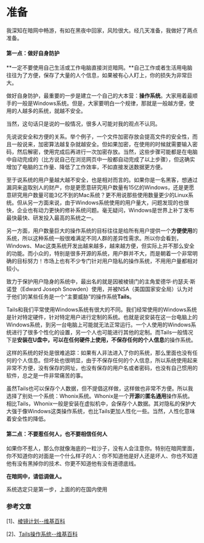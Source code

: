 # 准备

我深知在暗网中畅游，有如在黑夜中回家，风险很大。经几天准备，我做好了两点准备。

#### 第一点：做好自身防护

**一定不要使用自己生活或工作电脑直接浏览暗网。**自己工作或者生活用电脑往往为了方便，保存了大量的人个信息，如果被有心人盯上，你的损失为非常巨大。

做好自身防护，最重要的一步是建立一个自己的大本营：**操作系统**。大家用着最顺手的一般是Windows系统。但是，大家要明白一个规律，那就是一般越方便，使用的人越多的系统，就越不安全。

当然，这句话只是说的一般情况，很多人可能对我的观点不认同。

先说说安全和方便的关系。举个例子，一个文件加密存放会提高文件的安全性，而且一般说来，加密算法越复杂就越安全。但如果加密，在使用的时候就需要输入密码，然后解密，使用完成后再进行一次加密存放。当然，这些步骤可能都是在电脑中自动完成的（比方说自己在浏览网页中一般都自动完成了以上步骤），但这确实增加了电脑的工作量、降低了工作效率，不如直接发送数据更方便。

至于说系统的用户量越大越不安全，也是相对而言的。如果你是一名黑客，想通过漏洞来盗取别人的财产，你是更愿意研究用户数量有15亿的Windows，还是更愿意研究用户数量可能3亿不到的Mac系统？更不用说那些使用数量更少的Linux系统。但从另一方面来说，由于Windows系统使用的用户量大，问题发现的也很快，企业也有动力更快的修补系统问题。毫无疑问，Windows是世界上补丁发布最快最快、研发投入最高的系统之一。

另一方面，用户数量巨大的操作系统的目标往往是给所有用户提供一个**方便使用**的系统，所以这种系统一般很难满足不同人群的差异性需求。所以你会看到，Windows、Mac这类系统开发出越来越多，越来越方便，但实际上并不那么安全的功能。而小众的，特别是很多开源的系统，用户群并不大，而是朝着一个非常明确的目标努力！市场上也有不少专门针对用户隐私的操作系统，不用用户量都相对较小。

致力于保护用户隐身的系统中，最出名的就是因被棱镜门的主角爱德华·约瑟夫·斯诺登（Edward Joseph Snowden）使用，并被NSA（美国国家安全局）认为对于他们的某些任务是一个“主要威胁”的操作系统**Tails**。

Tails和我们平常使用Windows系统有很大的不同。我们经常使用的Windows系统是针对特定硬件，针对特定用户进行定制的系统。也就是说安装在这一台电脑上的Windows系统，到另一台电脑上可能就无法正常运行。一个人使用的Windows系统进行了很多个性化的设置，另一个人也可能进行其他的定制。而Tails一般情况下是**安装在U盘中，可以在任何硬件上使用，不保存任何的个人信息**的操作系统。

这样的系统的好处是很难追踪：如果有人非法进入了你的系统，那么里面也没有任何的个人信息。但坏处也很明显，由于不保存任何的个人信息，所以系统使用起来非常不方便，没有保存的网址，也没有保存的用户名或者密码，也没有自己惯用的软件，总之是一件非常痛苦的事。

虽然Tails也可以保存个人数据，但不提倡这样做，这样做也非常不方便。所以我选择了别处一个系统：Whonix系统。Whonix是一个**开源**的**匿名通用**操作系统。相比Tails，Whonix一般是安装在虚拟机中，会保存个人数据。其对隐私的保护大大强于像Windows这类操作系统，也比Tails更加人性化一些。当然，人性化意味着安全性的降低。

#### 第二点：不要惹任何人，也不要相信任何人

如果你不惹人，那么你就像海底的一粒沙子，没有人会注意你。特别在暗网里面，你不知道你的对面是一个什么样子的人：你不知道他是好人还是坏人、你也不知道他有没有黑掉你的技术、你更不知道他有没有道德底线。

**在暗网中，请低调做人。**

系统选定只是第一步，上面的的在国内使用

### 参考文章

\[1\]、[棱镜计划--维基百科](https://zh.wikipedia.org/wiki/%E7%A8%9C%E9%8F%A1%E8%A8%88%E7%95%AB)

\[2\]、[Tails操作系统--维基百科](https://zh.wikipedia.org/wiki/Tails_%28%E6%93%8D%E4%BD%9C%E7%B3%BB%E7%BB%9F%29)





